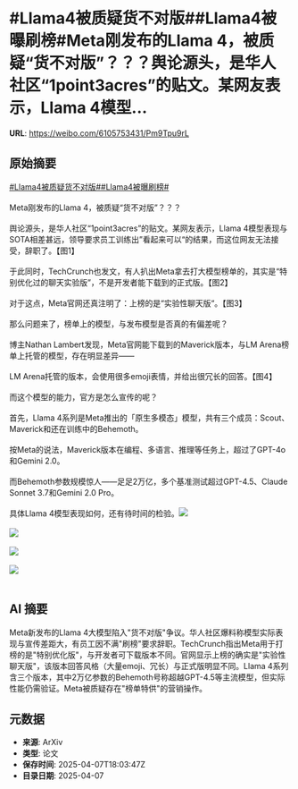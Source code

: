 # #Llama4被质疑货不对版##Llama4被曝刷榜#Meta刚发布的Llama 4，被质疑“货不对版”？？？舆论源头，是华人社区“1point3acres”的贴文。某网友表示，Llama 4模型...

**URL**: https://weibo.com/6105753431/Pm9Tpu9rL

## 原始摘要

<a href="https://m.weibo.cn/search?containerid=231522type%3D1%26t%3D10%26q%3D%23Llama4%E8%A2%AB%E8%B4%A8%E7%96%91%E8%B4%A7%E4%B8%8D%E5%AF%B9%E7%89%88%23&amp;extparam=%23Llama4%E8%A2%AB%E8%B4%A8%E7%96%91%E8%B4%A7%E4%B8%8D%E5%AF%B9%E7%89%88%23" data-hide=""><span class="surl-text">#Llama4被质疑货不对版#</span></a><a href="https://m.weibo.cn/search?containerid=231522type%3D1%26t%3D10%26q%3D%23Llama4%E8%A2%AB%E6%9B%9D%E5%88%B7%E6%A6%9C%23&amp;extparam=%23Llama4%E8%A2%AB%E6%9B%9D%E5%88%B7%E6%A6%9C%23" data-hide=""><span class="surl-text">#Llama4被曝刷榜#</span></a><br><br>Meta刚发布的Llama 4，被质疑“货不对版”？？？<br><br>舆论源头，是华人社区“1point3acres”的贴文。某网友表示，Llama 4模型表现与SOTA相差甚远，领导要求员工训练出”看起来可以“的结果，而这位网友无法接受，辞职了。【图1】<br><br>于此同时，TechCrunch也发文，有人扒出Meta拿去打大模型榜单的，其实是“特别优化过的聊天实验版”，不是开发者能下载到的正式版。【图2】<br><br>对于这点，Meta官网还真注明了：上榜的是“实验性聊天版“。【图3】<br><br>那么问题来了，榜单上的模型，与发布模型是否真的有偏差呢？<br><br>博主Nathan Lambert发现，Meta官网能下载到的Maverick版本，与LM Arena榜单上托管的模型，存在明显差异——<br><br>LM Arena托管的版本，会使用很多emoji表情，并给出很冗长的回答。【图4】<br><br>而这个模型的能力，官方是怎么宣传的呢？<br><br>首先，Llama 4系列是Meta推出的「原生多模态」模型，共有三个成员：Scout、Maverick和还在训练中的Behemoth。<br><br>按Meta的说法，Maverick版本在编程、多语言、推理等任务上，超过了GPT-4o和Gemini 2.0。<br><br>而Behemoth参数规模惊人——足足2万亿，多个基准测试超过GPT-4.5、Claude Sonnet 3.7和Gemini 2.0 Pro。<br><br>具体Llama 4模型表现如何，还有待时间的检验。<img style="" src="https://tvax3.sinaimg.cn/large/006Fd7o3gy1i089g2lh49j30zk0dc0xp.jpg" referrerpolicy="no-referrer"><br><br><img style="" src="https://tvax2.sinaimg.cn/large/006Fd7o3gy1i089g43np5j312y0teh6e.jpg" referrerpolicy="no-referrer"><br><br><img style="" src="https://tvax2.sinaimg.cn/large/006Fd7o3gy1i089g5thl0j312y0f6duq.jpg" referrerpolicy="no-referrer"><br><br><img style="" src="https://tvax4.sinaimg.cn/large/006Fd7o3gy1i089g85lv6j32fw1l8b29.jpg" referrerpolicy="no-referrer"><br><br>

## AI 摘要

Meta新发布的Llama 4大模型陷入"货不对版"争议。华人社区爆料称模型实际表现与宣传差距大，有员工因不满"刷榜"要求辞职。TechCrunch指出Meta用于打榜的是"特别优化版"，与开发者可下载版本不同。官网显示上榜的确实是"实验性聊天版"，该版本回答风格（大量emoji、冗长）与正式版明显不同。Llama 4系列含三个版本，其中2万亿参数的Behemoth号称超越GPT-4.5等主流模型，但实际性能仍需验证。Meta被质疑存在"榜单特供"的营销操作。

## 元数据

- **来源**: ArXiv
- **类型**: 论文
- **保存时间**: 2025-04-07T18:03:47Z
- **目录日期**: 2025-04-07
